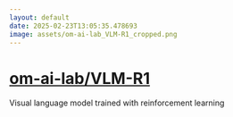 ```yaml
---
layout: default
date: 2025-02-23T13:05:35.478693
image: assets/om-ai-lab_VLM-R1_cropped.png
---
```


# [om-ai-lab/VLM-R1](https://github.com/om-ai-lab/VLM-R1)

Visual language model trained with reinforcement learning
